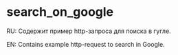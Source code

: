 search_on_google
===========

RU: Содержит пример http-запроса для поиска в гугле.

EN: Contains example http-request to search in Google.
